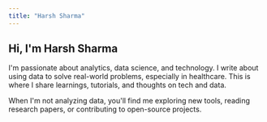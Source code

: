 ```yaml
---
title: "Harsh Sharma"
---
```


## Hi, I'm Harsh Sharma

I'm passionate about analytics, data science, and technology. I write about using data to solve real-world problems, especially in healthcare. This is where I share learnings, tutorials, and thoughts on tech and data.

When I'm not analyzing data, you'll find me exploring new tools, reading research papers, or contributing to open-source projects.
